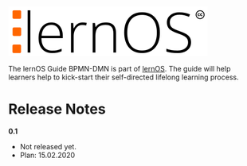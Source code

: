 ![lernOS Logo](https://github.com/cogneon/lernos-core/raw/master/images/lernOS-logo-400px.png)

The lernOS Guide BPMN-DMN is part of [lernOS](https://lernos.org). The guide will help learners help to kick-start their self-directed lifelong learning process.

# Release Notes
**0.1**
* Not released yet.
* Plan: 15.02.2020
